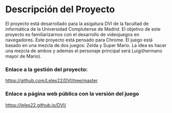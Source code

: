 # Descripción del Proyecto
El proyecto está desarrollado para la asigatura DVI de la facultad de informática de la Universidad Complutense de Madrid.
El objetivo de este proyecto es familiarizarnos con el desarrollo de videojuegos en navegadores. Este proyecto está pensado para Chrome.
El juego está basado en una mezcla de dos juegos: Zelda y Super Mario. La idea es hacer una mezcla de ambos y además el personaje principal será Luigi(hermano mayor de Mario).
### Enlace a la gestión del proyecto:
https://github.com/Lelex22/DVI/tree/master

### Enlace a página web pública con la versión del juego
https://lelex22.github.io/DVI/
